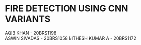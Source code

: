 # FIRE DETECTION USING CNN VARIANTS

AQIB KHAN - 20BRS1198\
ASWIN SIVADAS - 20BRS1058
NITHESH KUMAR A - 20BRS1172
